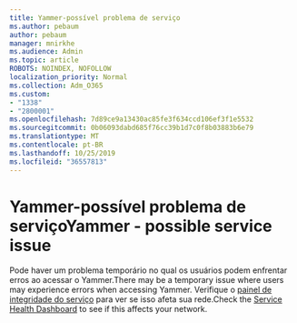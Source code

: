 ```yaml
---
title: Yammer-possível problema de serviço
ms.author: pebaum
author: pebaum
manager: mnirkhe
ms.audience: Admin
ms.topic: article
ROBOTS: NOINDEX, NOFOLLOW
localization_priority: Normal
ms.collection: Adm_O365
ms.custom:
- "1338"
- "2800001"
ms.openlocfilehash: 7d89ce9a13430ac85fe3f634ccd106ef3f1e5532
ms.sourcegitcommit: 0b06093dabd685f76cc39b1d7c0f8b03883b6e79
ms.translationtype: MT
ms.contentlocale: pt-BR
ms.lasthandoff: 10/25/2019
ms.locfileid: "36557813"
---
```

# <a name="yammer---possible-service-issue"></a><span data-ttu-id="f939e-102">Yammer-possível problema de serviço</span><span class="sxs-lookup"><span data-stu-id="f939e-102">Yammer - possible service issue</span></span>

<span data-ttu-id="f939e-103">Pode haver um problema temporário no qual os usuários podem enfrentar erros ao acessar o Yammer.</span><span class="sxs-lookup"><span data-stu-id="f939e-103">There may be a temporary issue where users may experience errors when accessing Yammer.</span></span> <span data-ttu-id="f939e-104">Verifique o [painel de integridade do serviço](https://admin.microsoft.com/AdminPortal/Home#/servicehealth) para ver se isso afeta sua rede.</span><span class="sxs-lookup"><span data-stu-id="f939e-104">Check the [Service Health Dashboard](https://admin.microsoft.com/AdminPortal/Home#/servicehealth) to see if this affects your network.</span></span>
